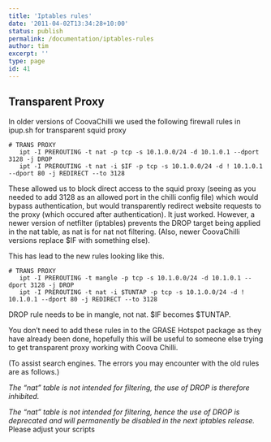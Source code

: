 ```yaml
---
title: 'Iptables rules'
date: '2011-04-02T13:34:28+10:00'
status: publish
permalink: /documentation/iptables-rules
author: tim
excerpt: ''
type: page
id: 41
---
```

Transparent Proxy
-----------------

In older versions of CoovaChilli we used the following firewall rules in ipup.sh for transparent squid proxy

```
# TRANS PROXY
   ipt -I PREROUTING -t nat -p tcp -s 10.1.0.0/24 -d 10.1.0.1 --dport 3128 -j DROP
   ipt -I PREROUTING -t nat -i $IF -p tcp -s 10.1.0.0/24 -d ! 10.1.0.1 --dport 80 -j REDIRECT --to 3128
```

These allowed us to block direct access to the squid proxy (seeing as you needed to add 3128 as an allowed port in the chilli config file) which would bypass authentication, but would transparently redirect website requests to the proxy (which occured after authentication). It just worked. However, a newer version of netfilter (iptables) prevents the DROP target being applied in the nat table, as nat is for nat not filtering. (Also, newer CoovaChilli versions replace $IF with something else).

This has lead to the new rules looking like this.

```
# TRANS PROXY
   ipt -I PREROUTING -t mangle -p tcp -s 10.1.0.0/24 -d 10.1.0.1 --dport 3128 -j DROP
   ipt -I PREROUTING -t nat -i $TUNTAP -p tcp -s 10.1.0.0/24 -d ! 10.1.0.1 --dport 80 -j REDIRECT --to 3128
```

DROP rule needs to be in mangle, not nat. $IF becomes $TUNTAP.

You don’t need to add these rules in to the GRASE Hotspot package as they have already been done, hopefully this will be useful to someone else trying to get transparent proxy working with Coova Chilli.

(To assist search engines. The errors you may encounter with the old rules are as follows.)

*The “nat” table is not intended for filtering, the use of DROP is therefore inhibited.*

*The “nat” table is not intended for filtering, hence the use of DROP is deprecated and will permanently be disabled in the next iptables release.* Please adjust your scripts